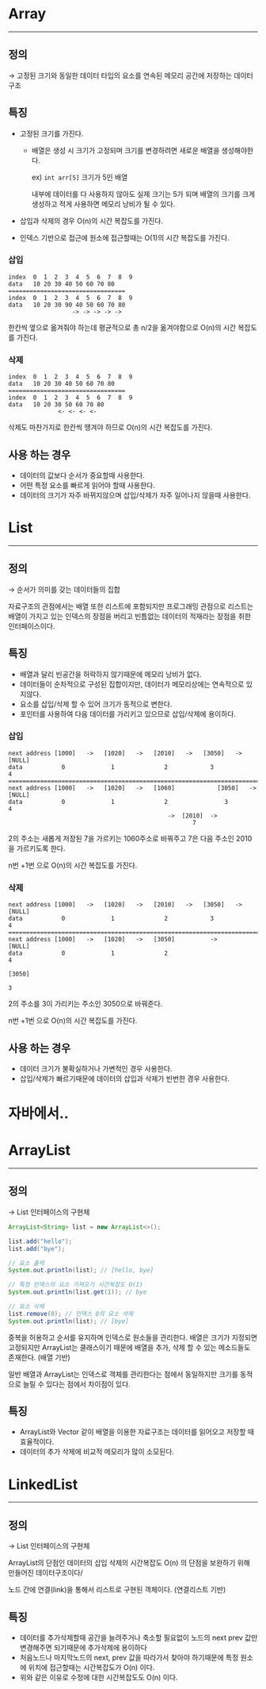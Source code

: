 # Array

---

## 정의

→ 고정된 크기와 동일한 데이터 타입의 요소를 연속된 메모리 공간에 저장하는 데이터 구조

## 특징

- 고정된 크기를 가진다.
    - 배열은 생성 시  크기가 고정되며 크기를 변경하려면 새로운 배열을 생성해야한다.
        
        ex) `int arr[5]` 크기가 5인 배열 
        
        내부에 데이터를  다 사용하지 않아도 실제 크기는 5가 되며 배열의 크기를 크게 생성하고 적게 사용하면 메모리 낭비가 될 수 있다.
        
- 삽입과 삭제의 경우 O(n)의 시간 복잡도를 가진다.
- 인덱스 기반으로 접근에 원소에 접근할때는 O(1)의 시간 복잡도를 가진다.

### 삽입

```
index  0  1  2  3  4  5  6  7  8  9
data   10 20 30 40 50 60 70 80
=================================
index  0  1  2  3  4  5  6  7  8  9
data   10 20 30 90 40 50 60 70 80
                  -> -> -> -> ->
```

한칸씩 옆으로 옮겨줘야 하는데 평균적으로 총 n/2을 옮겨야함으로 O(n)의 시간 복잡도를 가진다.

### 삭제

```
index  0  1  2  3  4  5  6  7  8  9
data   10 20 30 40 50 60 70 80
=================================
index  0  1  2  3  4  5  6  7  8  9
data   10 20 30 50 60 70 80
              <- <- <- <-
```

삭제도 마찬가지로 한칸씩 땡겨야 하므로 O(n)의 시간 복잡도를 가진다.

## 사용 하는 경우

- 데이터의 값보다 순서가 중요할때 사용한다.
- 어떤 특정 요소를 빠르게 읽어야 할때 사용한다.
- 데이터의 크기가 자주 바뀌지않으며 삽입/삭제가 자주 일어나지 않을때 사용한다.

# List

---

## 정의

→ 순서가 의미를 갖는 데이터들의 집합

자료구조의 관점에서는 배열 또한 리스트에 포함되지만 프로그래밍 관점으로 리스트는 배열이 가지고 있는 인덱스의 장점을 버리고 빈틈없는 데이터의 적재라는 장점을 취한 인터페이스이다.

## 특징

- 배열과 달리 빈공간을 허락하지 않기때문에 메모리 낭비가 없다.
- 데이터들이 순차적으로 구성된 집합이지만, 데이터가 메모리상에는 연속적으로 있지않다.
- 요소를 삽입/삭제 할 수 있어 크기가 동적으로 변한다.
- 포인터를 사용하여 다음 데이터를 가리키고 있으므로 삽입/삭제에 용이하다.

### 삽입

```
next address [1000]   ->   [1020]   ->   [2010]   ->   [3050]   ->   [NULL]
data           0             1              2            3              4
=================================================================================
next address [1000]   ->   [1020]   ->   [1060]            [3050]   ->   [NULL]
data           0             1              2                3              4
                                             ->  [2010]  ->
                                                    7
```

2의 주소는 새롭게 저장된 7을 가르키는 1060주소로 바꿔주고  7은 다음 주소인 2010을 가르키도록 한다.

n번 +1번 으로 O(n)의 시간 복잡도를 가진다.

### 삭제

```
next address [1000]   ->   [1020]   ->   [2010]   ->   [3050]   ->   [NULL]
data           0             1              2            3              4
=================================================================================
next address [1000]   ->   [1020]   ->   [3050]          ->            [NULL]
data           0             1              2                            4
																											[3050]
																												3
```

2의 주소를 3이 가리키는 주소인 3050으로 바꿔준다.

n번 +1번 으로 O(n)의 시간 복잡도를 가진다.

## 사용 하는 경우

- 데이터 크기가 불확실하거나 가변적인 경우 사용한다.
- 삽입/삭제가 빠르기때문에 데이터의 삽입과 삭제가 빈번한 경우 사용한다.

# 자바에서..

# ArrayList

---

## 정의

→ List 인터페이스의 구현체 

```java
ArrayList<String> list = new ArrayList<>();

list.add("hello");
list.add("bye");

// 요소 출력
System.out.println(list); // [hello, bye]

// 특정 인덱스의 요소 가져오기 시간복잡도 O(1)
System.out.println(list.get(1)); // bye

// 요소 삭제
list.remove(0); // 인덱스 0의 요소 삭제
System.out.println(list); // [bye]
```

중복을 허용하고 순서를 유지하며 인덱스로 원소들을 관리한다. 배열은 크기가 지정되면 고정되지만 ArrayList는 클래스이기 때문에 배열을 추가, 삭제 할 수 있는 메소드들도 존재한다. (배열 기반)

일반 배열과 ArrayList는 인덱스로 객체를 관리한다는 점에서 동일하지만 크기를 동적으로 늘릴 수 있다는 점에서 차이점이 있다.

## 특징

- ArrayList와 Vector 같이 배열을 이용한 자료구조는 데이터를 읽어오고 저장할 때 효율적이다.
- 데이터의 추가 삭제에 비교적 메모리가 많이 소모된다.

# LinkedList

---

## 정의

→ List 인터페이스의 구현체 

ArrayList의 단점인 데이터의 삽입 삭제의 시간복잡도 O(n) 의 단점을 보완하기 위해 만들어진 데이터구조이다/

노드 간에 연결(link)을 통해서 리스트로 구현된 객체이다. (연결리스트 기반)

## 특징

- 데이터를 추가삭제할때 공간을 늘려주거나 축소할 필요없이 노드의 next prev 값만 변경해주면 되기때문에 추가삭제에 용이하다
- 처음노드나 마지막노드의 next, prev 값을 따라가서 찾아야 하기때문에 특정 원소에 위치에 접근할때는 시간복잡도가 O(n) 이다.
- 위와 같은 이유로 수정에 대한 시간복잡도도 O(n) 이다.
